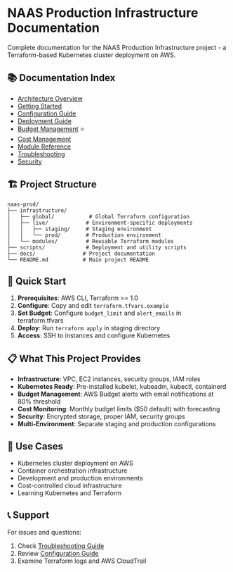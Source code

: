 # NAAS Production Infrastructure Documentation

Complete documentation for the NAAS Production Infrastructure project - a Terraform-based Kubernetes cluster deployment on AWS.

## 📚 Documentation Index

- [Architecture Overview](architecture.md)
- [Getting Started](getting-started.md)
- [Configuration Guide](configuration.md)
- [Deployment Guide](deployment.md)
- [Budget Management](budget-overview.md) ⭐
- [Cost Management](cost-management.md)
- [Module Reference](modules/README.md)
- [Troubleshooting](troubleshooting.md)
- [Security](security.md)

## 🏗️ Project Structure

```
naas-prod/
├── infrastructure/
│   ├── global/           # Global Terraform configuration
│   ├── live/            # Environment-specific deployments
│   │   ├── staging/     # Staging environment
│   │   └── prod/        # Production environment
│   └── modules/         # Reusable Terraform modules
├── scripts/             # Deployment and utility scripts
├── docs/               # Project documentation
└── README.md           # Main project README
```

## 🚀 Quick Start

1. **Prerequisites**: AWS CLI, Terraform >= 1.0
2. **Configure**: Copy and edit `terraform.tfvars.example`
3. **Set Budget**: Configure `budget_limit` and `alert_emails` in terraform.tfvars
4. **Deploy**: Run `terraform apply` in staging directory
5. **Access**: SSH to instances and configure Kubernetes

## 📋 What This Project Provides

- **Infrastructure**: VPC, EC2 instances, security groups, IAM roles
- **Kubernetes Ready**: Pre-installed kubelet, kubeadm, kubectl, containerd
- **Budget Management**: AWS Budget alerts with email notifications at 80% threshold
- **Cost Monitoring**: Monthly budget limits ($50 default) with forecasting
- **Security**: Encrypted storage, proper IAM, security groups
- **Multi-Environment**: Separate staging and production configurations

## 🎯 Use Cases

- Kubernetes cluster deployment on AWS
- Container orchestration infrastructure
- Development and production environments
- Cost-controlled cloud infrastructure
- Learning Kubernetes and Terraform

## 📞 Support

For issues and questions:
1. Check [Troubleshooting Guide](troubleshooting.md)
2. Review [Configuration Guide](configuration.md)
3. Examine Terraform logs and AWS CloudTrail